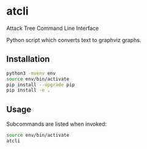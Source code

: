 # atcli

Attack Tree Command Line Interface

Python script which converts text to graphviz graphs.

## Installation

```bash
python3 -mvenv env
source env/bin/activate
pip install --upgrade pip
pip install -e .
```

## Usage

Subcommands are listed when invoked:

```bash
source env/bin/activate
atcli
```
